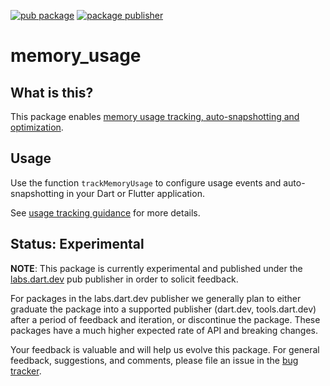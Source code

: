 [![pub package](https://img.shields.io/pub/v/memory_usage.svg)](https://pub.dev/packages/memory_usage)
[![package publisher](https://img.shields.io/pub/publisher/memory_usage.svg)](https://pub.dev/packages/memory_usage/publisher)

# memory_usage

## What is this?

This package enables [memory usage tracking, auto-snapshotting and optimization](https://github.com/dart-lang/leak_tracker/blob/main/doc/USAGE.md).

## Usage

Use the function `trackMemoryUsage` to configure usage events and auto-snapshotting in your Dart or Flutter application.

See [usage tracking guidance](https://github.com/dart-lang/leak_tracker/blob/main/doc/USAGE.md) for more details.

## Status: Experimental

**NOTE**: This package is currently experimental and published under the
[labs.dart.dev](https://dart.dev/dart-team-packages) pub publisher in order to
solicit feedback.

For packages in the labs.dart.dev publisher we generally plan to either graduate
the package into a supported publisher (dart.dev, tools.dart.dev) after a period
of feedback and iteration, or discontinue the package. These packages have a
much higher expected rate of API and breaking changes.

Your feedback is valuable and will help us evolve this package. For general
feedback, suggestions, and comments, please file an issue in the
[bug tracker](https://github.com/dart-lang/leak_tracker/issues).


